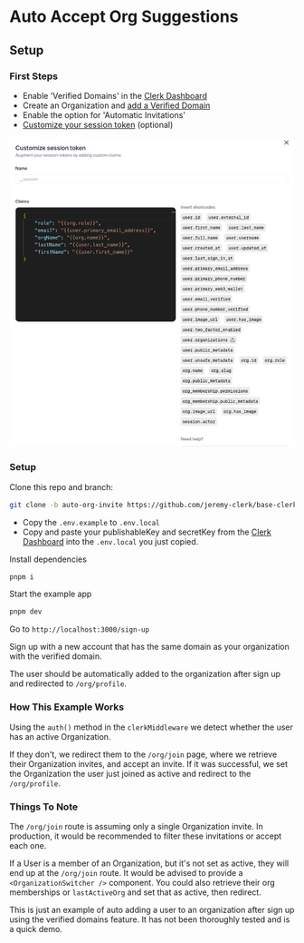 # Auto Accept Org Suggestions
## Setup
### First Steps
- Enable 'Verified Domains' in the [Clerk Dashboard](https://dashboard.clerk.com/last-active?path=organizations-settings)
- Create an Organization and [add a Verified Domain](https://clerk.com/docs/organizations/verified-domains#verified-domains)
- Enable the option for 'Automatic Invitations'
- [Customize your session token](https://clerk.com/docs/backend-requests/making/custom-session-token#customize-your-session-token) (optional)


![Claims](/public/claims.png)

### Setup

Clone this repo and branch:
```bash
git clone -b auto-org-invite https://github.com/jeremy-clerk/base-clerk.git
 ```
- Copy the `.env.example` to `.env.local`
- Copy and paste your publishableKey and secretKey from the [Clerk Dashboard](https://dashboard.clerk.com/last-active?path=api-keys) into the `.env.local` you just copied.

Install dependencies
```bash
pnpm i
```

Start the example app
```bash
pnpm dev
```

Go to `http://localhost:3000/sign-up`

Sign up with a new account that has the same domain as your organization with the verified domain.

The user should be automatically added to the organization after sign up and redirected to `/org/profile`.


### How This Example Works

Using the `auth()` method in the `clerkMiddleware` we detect whether the user has an active Organization. 

If they don't, we redirect them to the `/org/join` page, where we retrieve their Organization invites, and accept an invite. 
If it was successful, we set the Organization the user just joined as active and redirect to the `/org/profile`.

### Things To Note
The `/org/join` route is assuming only a single Organization invite. In production, it would be recommended to filter
these invitations or accept each one. 

If a User is a member of an Organization, but it's not set as active, they will end up at the `/org/join` route. It would
be advised to provide a `<OrganizationSwitcher />` component. You could also retrieve their org memberships or `lastActiveOrg`
and set that as active, then redirect. 

This is just an example of auto adding a user to an organization after sign up using the verified domains feature.
It has not been thoroughly tested and is a quick demo.

